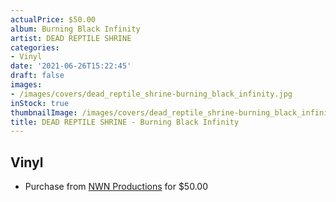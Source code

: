```yaml
---
actualPrice: $50.00
album: Burning Black Infinity
artist: DEAD REPTILE SHRINE
categories:
- Vinyl
date: '2021-06-26T15:22:45'
draft: false
images:
- /images/covers/dead_reptile_shrine-burning_black_infinity.jpg
inStock: true
thumbnailImage: /images/covers/dead_reptile_shrine-burning_black_infinity-thumb.jpg
title: DEAD REPTILE SHRINE - Burning Black Infinity
---
```


## Vinyl
* Purchase from [NWN Productions](http://shop.nwnprod.com/index.php?route=product/product&path=75&product_id=13000&sort=pd.name&order=ASC) for $50.00
